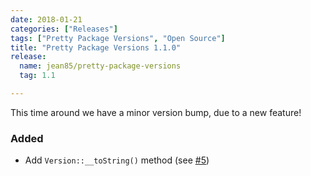 ```yaml
---
date: 2018-01-21
categories: ["Releases"]
tags: ["Pretty Package Versions", "Open Source"]
title: "Pretty Package Versions 1.1.0"
release:
  name: jean85/pretty-package-versions
  tag: 1.1

---
```


This time around we have a minor version bump, due to a new feature!
<!--more-->

### Added
 * Add `Version::__toString()` method (see [#5](https://github.com/Jean85/pretty-package-versions/pull/5))
